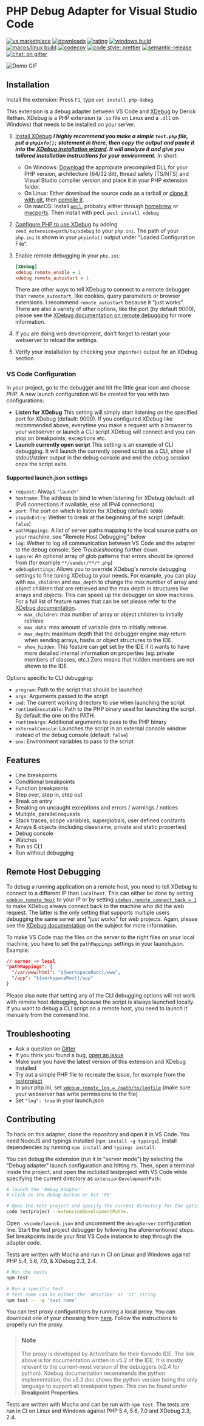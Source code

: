 # PHP Debug Adapter for Visual Studio Code

[![vs marketplace](https://img.shields.io/vscode-marketplace/v/felixfbecker.php-debug.svg?label=vs%20marketplace)][vsm]
[![downloads](https://img.shields.io/vscode-marketplace/d/felixfbecker.php-debug.svg)][mvs]
[![rating](https://img.shields.io/vscode-marketplace/r/felixfbecker.php-debug.svg)][mvs]
[![windows build](https://img.shields.io/appveyor/ci/felixfbecker/vscode-php-debug/master.svg?label=windows+build)][appveyor]
[![macos/linux build](https://img.shields.io/travis/felixfbecker/vscode-php-debug/master.svg?label=macos/linux+build)][travis]
[![codecov](https://codecov.io/gh/felixfbecker/vscode-php-debug/branch/master/graph/badge.svg)][codecov]
[![code style: prettier](https://img.shields.io/badge/code_style-prettier-ff69b4.svg)][prettier]
[![semantic-release](https://img.shields.io/badge/%20%20%F0%9F%93%A6%F0%9F%9A%80-semantic--release-e10079.svg)][srelease]
[![chat: on gitter](https://badges.gitter.im/felixfbecker/vscode-php-debug.svg)][gchat]

![Demo GIF](images/demo.gif)

## Installation

Install the extension: Press `F1`, type `ext install php-debug`.

This extension is a debug adapter between VS Code and [XDebug][x] by Derick
Rethan. XDebug is a PHP extension (a `.so` file on Linux and a `.dll` on
Windows) that needs to be installed on your server.

1. [Install XDebug][xinstall]
   **_I highly recommend you make a simple `test.php` file, put a `phpinfo();`
   statement in there, then copy the output and paste it into the
   [XDebug installation wizard][xwiz]. It will analyze it and give you tailored
   installation instructions for your environment._** In short:
   - On Windows: [Download][xdl] the appropiate precompiled DLL for your PHP
     version, architecture (64/32 Bit), thread safety (TS/NTS) and Visual Studio
     compiler version and place it in your PHP extension folder.
   - On Linux: Either download the source code as a tarball or [clone it with
     git][xdlsrc], then [compile it][xcompilesrc].
   - On macOS: Install [`pecl`][pecl], probably either through
     [homebrew][homebrew] or [macports][macports]. Then install with pecl.
     `pecl install xdebug`
2. [Configure PHP to use XDebug][xconf] by adding
   `zend_extension=path/to/xdebug` to your `php.ini`. The path of your `php.ini`
   is shown in your `phpinfo()` output under "Loaded Configuration File".

3. Enable remote debugging in your `php.ini`:

   ```ini
   [XDebug]
   xdebug.remote_enable = 1
   xdebug.remote_autostart = 1
   ```

   There are other ways to tell XDebug to connect to a remote debugger than
   `remote_autostart`, like cookies, query parameters or browser extensions. I
   recommend `remote_autostart` because it "just works". There are also a
   variety of other options, like the port (by default 9000), please see the
   [XDebug documentation on remote debugging][rstart] for more information.

4. If you are doing web development, don't forget to restart your webserver to
   reload the settings.
5. Verify your installation by checking your `phpinfo()` output for an XDebug section.

### VS Code Configuration

In your project, go to the debugger and hit the little gear icon and choose
_PHP_. A new launch configuration will be created for you with two
configurations:

- **Listen for XDebug**
  This setting will simply start listening on the specified port for XDebug
  (default: 9000). If you configured XDebug like recommended above, everytime
  you make a request with a browser to your webserver or launch a CLI script
  XDebug will connect and you can stop on breakpoints, exceptions etc.
- **Launch currently open script**
  This setting is an example of CLI debugging. It will launch the currently
  opened script as a CLI, show all stdout/stderr output in the debug console
  and end the debug session once the script exits.

#### Supported launch.json settings

- `request`: Always `"launch"`
- `hostname`: The address to bind to when listening for XDebug (default: all IPv6 connections if available, else all IPv4 connections)
- `port`: The port on which to listen for XDebug (default: `9000`)
- `stopOnEntry`: Wether to break at the beginning of the script (default: `false`)
- `pathMappings`: A list of server paths mapping to the local source paths on
    your machine, see "Remote Host Debugging" below
- `log`: Wether to log all communication between VS Code and the adapter to the
    debug console. See _Troubleshooting_ further down.
- `ignore`: An optional array of glob patterns that errors should be ignored
    from (for example `**/vendor/**/*.php`)
- `xdebugSettings`: Allows you to override XDebug's remote debugging settings to
    fine tuning XDebug to your needs. For example, you can play with
    `max_children` and `max_depth` to change the max number of array and object
    children that are retrieved and the max depth in structures like arrays and
    objects. This can speed up the debugger on slow machines. For a full list of
    feature names that can be set please refer to the [XDebug documentation][dbgp].
    - `max_children`: max number of array or object children to initially retrieve
    - `max_data`: max amount of variable data to initially retrieve.
    - `max_depth`: maximum depth that the debugger engine may return when
      sending arrays, hashs or object structures to the IDE.
    - `show_hidden`: This feature can get set by the IDE if it wants to have
      more detailed internal information on properties (eg. private members of
      classes, etc.) Zero means that hidden members are not shown to the IDE.

Options specific to CLI debugging:

- `program`: Path to the script that should be launched
- `args`: Arguments passed to the script
- `cwd`: The current working directory to use when launching the script
- `runtimeExecutable`: Path to the PHP binary used for launching the script. By
  default the one on the PATH.
- `runtimeArgs`: Additional arguments to pass to the PHP binary
- `externalConsole`: Launches the script in an external console window instead
  of the debug console (default: `false`)
- `env`: Environment variables to pass to the script

## Features

- Line breakpoints
- Conditional breakpoints
- Function breakpoints
- Step over, step in, step out
- Break on entry
- Breaking on uncaught exceptions and errors / warnings / notices
- Multiple, parallel requests
- Stack traces, scope variables, superglobals, user defined constants
- Arrays & objects (including classname, private and static properties)
- Debug console
- Watches
- Run as CLI
- Run without debugging

## Remote Host Debugging

To debug a running application on a remote host, you need to tell XDebug to
connect to a different IP than `localhost`. This can either be done by setting
[`xdebug.remote_host`][rhost] to your IP or by setting
[`xdebug.remote_connect_back = 1`][rcb] to make XDebug always connect back to
the machine who did the web request. The latter is the only setting that
supports multiple users debugging the same server and "just works" for web
projects. Again, please see the [XDebug documentation][rcomm] on the subject for
more information.

To make VS Code map the files on the server to the right files on your local
machine, you have to set the `pathMappings` settings in your launch.json.
Example:

```json
// server -> local
"pathMappings": {
  "/var/www/html": "${workspaceRoot}/www",
  "/app": "${workspaceRoot}/app"
}
```

Please also note that setting any of the CLI debugging options will not work
with remote host debugging, because the script is always launched locally. If
you want to debug a CLI script on a remote host, you need to launch it manually
from the command line.

## Troubleshooting

- Ask a question on [Gitter][gitter]
- If you think you found a bug, [open an issue][issues]
- Make sure you have the latest version of this extension and XDebug installed
- Try out a simple PHP file to recreate the issue, for example from the
  [testproject][testproj]
- In your php.ini, set [`xdebug.remote_log = /path/to/logfile`][rlog]
  (make sure your webserver has write permissions to the file)
- Set `"log": true` in your launch.json

## Contributing

To hack on this adapter, clone the repository and open it in VS Code. You need
NodeJS and typings installed (`npm install -g typings`). Install dependencies by
running `npm install` and `typings install`.

You can debug the extension (run it in "server mode") by selecting the "Debug
adapter" launch configuration and hitting `F5`. Then, open a terminal inside the
project, and open the included testproject with VS Code while specifying the
current directory as `extensionDevelopmentPath`:

```sh
# launch the 'Debug Adapter'
# click on the debug button or hit 'F5'

# Open the test project and specify the current directory for the option below
code testproject --extensionDevelopmentPath=.
```

Open `.vscode/launch.json` and uncomment the `debugServer` configuration line.
Start the test project debugger by following the aforementioned steps. Set
breakpoints inside your first VS Code instance to step through the adapter code.

Tests are written with Mocha and run in CI on Linux and Windows against PHP 5.4,
5.6, 7.0, & XDebug 2.3, 2.4.

```sh
# Run the tests
npm test

# Run a specific test
# test name can be either the 'describe' or 'it' string
npm test -- -g 'test name'
```

You can test proxy configurations by running a local proxy. You can download one
of your choosing from [here][proxydl]. Follow the instructions to properly run
the proxy.
> ### Note
> The proxy is developed by ActiveState for their Komodo IDE. The link above is
> for documentation written in v5.2 of the IDE. It is mostly relevant to the
> current-most version of the debuggers (v2.4 for python). Xdebug documentation
> recommends the python implementation; the v5.2 doc shows the python version
> being the only language to support all breakpoint types. This can be found
> under **Breakpoint Properties**.

Tests are written with Mocha and can be run with `npm test`. The tests are run
in CI on Linux and Windows against PHP 5.4, 5.6, 7.0 and XDebug 2.3, 2.4.

[//]: # 'These are reference links. They get stripped out when rendered.'
[vsm]: https://img.shields.io/vscode-marketplace/v/felixfbecker.php-debug.svg?label=vs%20marketplace
[mvs]: https://marketplace.visualstudio.com/items?itemName=felixfbecker.php-debug
[appveyor]: https://ci.appveyor.com/project/felixfbecker/vscode-php-debug
[travis]: https://travis-ci.org/felixfbecker/vscode-php-debug
[codecov]: https://codecov.io/gh/felixfbecker/vscode-php-debug
[prettier]: https://github.com/prettier/prettier
[srelease]: https://github.com/semantic-release/semantic-release
[gchat]: https://gitter.im/felixfbecker/vscode-php-debug?utm_source=badge&utm_medium=badge&utm_campaign=pr-badge
[gitter]: https://gitter.im/felixfbecker/vscode-php-debug
[issues]: https://github.com/felixfbecker/vscode-php-debug/issues
[rcb]: https://xdebug.org/docs/remote#remote_connect_back
[rstart]: https://xdebug.org/docs/remote#starting
[rcomm]: https://xdebug.org/docs/remote#communcation
[rhost]: https://xdebug.org/docs/remote#remote_host
[rlog]: https://xdebug.org/docs/remote#remote_log
[testproj]: https://github.com/felixfbecker/vscode-php-debug/tree/master/testproject
[x]: https://xdebug.org/ 'XDebug'
[xcompilesrc]: https://xdebug.org/docs/install#compile 'Compile XDebug Src'
[xconf]: https://xdebug.org/docs/install#configure-php 'Configure PHP for XDebug'
[xdl]: https://xdebug.org/docs/download.php 'Download XDebug'
[xinstall]: https://xdebug.org/docs/install.php 'Install XDebug'
[xdlsrc]: https://xdebug.org/docs/install#source 'Install XDebug Src'
[xwiz]: https://xdebug.org/wizard.php 'Xdebug Installation Guide'
[dbgp]: https://xdebug.org/docs-dbgp.php#feature-names
[proxydl]: http://code.activestate.com/komodo/remotedebugging/
[proxyfeat]: http://docs.activestate.com/komodo/5.2/debugger.html#dbgp_proxy
[nodedl]: https://nodejs.org/en/download/
[pecl]: https://pecl.php.net/ 'Pecl'
[homebrew]: https://brew.sh/ 'Homebrew'
[macports]: https://www.macports.org/install.php 'MacPorts'
